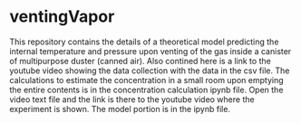 # ventingVapor
This repository contains the details of a theoretical model predicting the internal temperature and pressure upon venting of the gas inside a canister of multipurpose duster (canned air). Also contined here is a link to the youtube video showing the data collection with the data in the csv file.
The calculations to estimate the concentration in a small room upon emptying the entire contents is in the concentration calculation ipynb file.
Open the video text file and the link is there to the youtube video where the experiment is shown.
The model portion is in the ipynb file.

